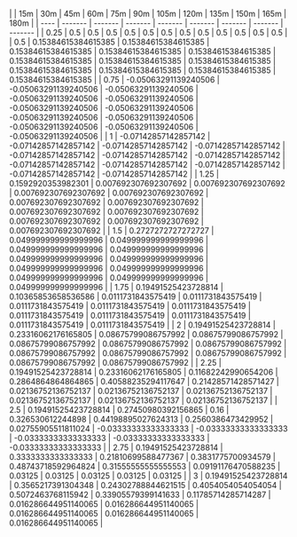 | | 15m | 30m | 45m | 60m | 75m | 90m | 105m | 120m | 135m | 150m | 165m | 180m | 
| ---- | ------- | ------- | ------- | ------- | ------- | ------- | ------- | ------- |
| 0.25 | 0.5 | 0.5 | 0.5 | 0.5 | 0.5 | 0.5 | 0.5 | 0.5 | 0.5 | 0.5 | 0.5 | 0.5 | 
| 0.5 | 0.15384615384615385 | 0.15384615384615385 | 0.15384615384615385 | 0.15384615384615385 | 0.15384615384615385 | 0.15384615384615385 | 0.15384615384615385 | 0.15384615384615385 | 0.15384615384615385 | 0.15384615384615385 | 0.15384615384615385 | 0.15384615384615385 | 
| 0.75 | -0.05063291139240506 | -0.05063291139240506 | -0.05063291139240506 | -0.05063291139240506 | -0.05063291139240506 | -0.05063291139240506 | -0.05063291139240506 | -0.05063291139240506 | -0.05063291139240506 | -0.05063291139240506 | -0.05063291139240506 | -0.05063291139240506 | 
| 1 | -0.07142857142857142 | -0.07142857142857142 | -0.07142857142857142 | -0.07142857142857142 | -0.07142857142857142 | -0.07142857142857142 | -0.07142857142857142 | -0.07142857142857142 | -0.07142857142857142 | -0.07142857142857142 | -0.07142857142857142 | -0.07142857142857142 | 
| 1.25 | 0.1592920353982301 | 0.007692307692307692 | 0.007692307692307692 | 0.007692307692307692 | 0.007692307692307692 | 0.007692307692307692 | 0.007692307692307692 | 0.007692307692307692 | 0.007692307692307692 | 0.007692307692307692 | 0.007692307692307692 | 0.007692307692307692 | 
| 1.5 | 0.2727272727272727 | 0.049999999999999996 | 0.049999999999999996 | 0.049999999999999996 | 0.049999999999999996 | 0.049999999999999996 | 0.049999999999999996 | 0.049999999999999996 | 0.049999999999999996 | 0.049999999999999996 | 0.049999999999999996 | 0.049999999999999996 | 
| 1.75 | 0.19491525423728814 | 0.10365853658536586 | 0.0111731843575419 | 0.0111731843575419 | 0.0111731843575419 | 0.0111731843575419 | 0.0111731843575419 | 0.0111731843575419 | 0.0111731843575419 | 0.0111731843575419 | 0.0111731843575419 | 0.0111731843575419 | 
| 2 | 0.19491525423728814 | 0.23316062176165805 | 0.08675799086757992 | 0.08675799086757992 | 0.08675799086757992 | 0.08675799086757992 | 0.08675799086757992 | 0.08675799086757992 | 0.08675799086757992 | 0.08675799086757992 | 0.08675799086757992 | 0.08675799086757992 | 
| 2.25 | 0.19491525423728814 | 0.23316062176165805 | 0.11682242990654206 | 0.2864864864864865 | 0.40588235294117647 | 0.21428571428571427 | 0.02136752136752137 | 0.02136752136752137 | 0.02136752136752137 | 0.02136752136752137 | 0.02136752136752137 | 0.02136752136752137 | 
| 2.5 | 0.19491525423728814 | 0.27450980392156865 | 0.16 | 0.326530612244898 | 0.44198895027624313 | 0.2560386473429952 | 0.02755905511811024 | -0.03333333333333333 | -0.03333333333333333 | -0.03333333333333333 | -0.03333333333333333 | -0.03333333333333333 | 
| 2.75 | 0.19491525423728814 | 0.3333333333333333 | 0.21810699588477367 | 0.3831775700934579 | 0.48743718592964824 | 0.31555555555555553 | 0.09191176470588235 | 0.03125 | 0.03125 | 0.03125 | 0.03125 | 0.03125 | 
| 3 | 0.19491525423728814 | 0.3565217391304348 | 0.24302788844621515 | 0.4054054054054054 | 0.5072463768115942 | 0.33905579399141633 | 0.11785714285714287 | 0.016286644951140065 | 0.016286644951140065 | 0.016286644951140065 | 0.016286644951140065 | 0.016286644951140065 | 
